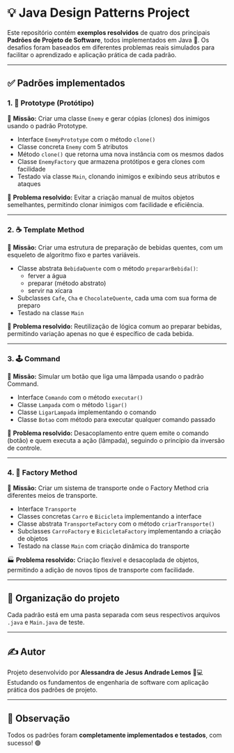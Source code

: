 # 💡 Java Design Patterns Project

Este repositório contém **exemplos resolvidos** de quatro dos principais **Padrões de Projeto de Software**, todos implementados em Java 🧩. Os desafios foram baseados em diferentes problemas reais simulados para facilitar o aprendizado e aplicação prática de cada padrão.

---

## ✅ Padrões implementados

### 1. 🧬 Prototype (Protótipo)

📌 **Missão:** Criar uma classe `Enemy` e gerar cópias (clones) dos inimigos usando o padrão Prototype.

- Interface `EnemyPrototype` com o método `clone()`
- Classe concreta `Enemy` com 5 atributos
- Método `clone()` que retorna uma nova instância com os mesmos dados
- Classe `EnemyFactory` que armazena protótipos e gera clones com facilidade
- Testado via classe `Main`, clonando inimigos e exibindo seus atributos e ataques

🔁 **Problema resolvido:** Evitar a criação manual de muitos objetos semelhantes, permitindo clonar inimigos com facilidade e eficiência.

---

### 2. ☕ Template Method

📌 **Missão:** Criar uma estrutura de preparação de bebidas quentes, com um esqueleto de algoritmo fixo e partes variáveis.

- Classe abstrata `BebidaQuente` com o método `prepararBebida()`:
  - ferver a água
  - preparar (método abstrato)
  - servir na xícara
- Subclasses `Cafe`, `Cha` e `ChocolateQuente`, cada uma com sua forma de preparo
- Testado na classe `Main`

🧪 **Problema resolvido:** Reutilização de lógica comum ao preparar bebidas, permitindo variação apenas no que é específico de cada bebida.

---

### 3. 🕹️ Command

📌 **Missão:** Simular um botão que liga uma lâmpada usando o padrão Command.

- Interface `Comando` com o método `executar()`
- Classe `Lampada` com o método `ligar()`
- Classe `LigarLampada` implementando o comando
- Classe `Botao` com método para executar qualquer comando passado

🔘 **Problema resolvido:** Desacoplamento entre quem emite o comando (botão) e quem executa a ação (lâmpada), seguindo o princípio da inversão de controle.

---

### 4. 🚗 Factory Method

📌 **Missão:** Criar um sistema de transporte onde o Factory Method cria diferentes meios de transporte.

- Interface `Transporte`
- Classes concretas `Carro` e `Bicicleta` implementando a interface
- Classe abstrata `TransporteFactory` com o método `criarTransporte()`
- Subclasses `CarroFactory` e `BicicletaFactory` implementando a criação de objetos
- Testado na classe `Main` com criação dinâmica do transporte

🏭 **Problema resolvido:** Criação flexível e desacoplada de objetos, permitindo a adição de novos tipos de transporte com facilidade.

---

## 📂 Organização do projeto

Cada padrão está em uma pasta separada com seus respectivos arquivos `.java` e `Main.java` de teste.

---

## ✍️ Autor

Projeto desenvolvido por **Alessandra de Jesus Andrade Lemos** 🧠💻  
Estudando os fundamentos de engenharia de software com aplicação prática dos padrões de projeto.

---

## 📌 Observação

Todos os padrões foram **completamente implementados e testados**, com sucesso! 🟢

